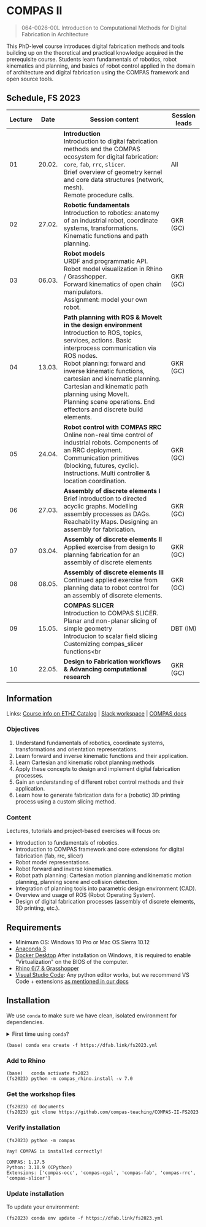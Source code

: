 # COMPAS II

> 064-0026-00L Introduction to Computational Methods for Digital Fabrication in Architecture

This PhD-level course introduces digital fabrication methods and tools building up on the theoretical and practical knowledge acquired in the prerequisite course. Students learn fundamentals of robotics, robot kinematics and planning, and basics of robot control applied in the domain of architecture and digital fabrication using the COMPAS framework and open source tools.

## Schedule, FS 2023

| Lecture | Date   | Session content                                                                                                                                                                                                                                                                                                                                                                                                                          | Session leads      |
|---------|--------|------------------------------------------------------------------------------------------------------------------------------------------------------------------------------------------------------------------------------------------------------------------------------------------------------------------------------------------------------------------------------------------------------------------------------------------|--------------------|
| 01      | 20.02. | **Introduction**<br>Introduction to digital fabrication methods and the COMPAS ecosystem for digital fabrication: `core`, `fab`, `rrc`, `slicer`.<br>Brief overview of geometry kernel and core data structures (network, mesh).<br>Remote procedure calls.<br>                                                                                                                                                                          | All                |
| 02      | 27.02. | **Robotic fundamentals**<br>Introduction to robotics: anatomy of an industrial robot, coordinate systems, transformations.<br>Kinematic functions and path planning.<br>                                                                                                                                                                                                                                                                 | GKR (GC)           |
| 03      | 06.03. | **Robot models**<br>URDF and programmatic API.<br>Robot model visualization in Rhino / Grasshopper.<br>Forward kinematics of open chain manipulators.<br>Assignment: model your own robot.<br>                                                                                                                                                                                                                                           | GKR (GC)           |
| 04      | 13.03. | **Path planning with ROS & MoveIt in the design environment**<br>Introduction to ROS, topics, services, actions. Basic interprocess communication via ROS nodes.<br>Robot planning: forward and inverse kinematic functions, cartesian and kinematic planning.<br>Cartesian and kinematic path planning using MoveIt.<br>Planning scene operations. End effectors and discrete build elements.<br>                                       | GKR (GC)           |
| 05      | 24.04. | **Robot control with COMPAS RRC**<br>Online non-real time control of industrial robots. Components of an RRC deployment. Communication primitives (blocking, futures, cyclic). Instructions. Multi controller & location coordination.<br>                                                                                                                                                                                               | GKR (GC)           |
| 06      | 27.03. | **Assembly of discrete elements I**<br>Brief introduction to directed acyclic graphs. Modelling assembly processes as DAGs. Reachability Maps. Designing an assembly for fabrication.<br>                                                                                                                                                                                                                                                | GKR (GC)           |
| 07      | 03.04. | **Assembly of discrete elements II**<br>Applied exercise from design to planning fabrication for an assembly of discrete elements<br>                                                                                                                                                                                                                                                                                                    | GKR (GC)           |
| 08      | 08.05. | **Assembly of discrete elements III**<br>Continued applied exercise from planning data to robot control for an assembly of discrete elements.<br>                                                                                                                                                                                                                                                                                        | GKR (GC)           |
| 09      | 15.05. | **COMPAS SLICER**<br>Introduction to COMPAS SLICER.<br>Planar and non-planar slicing of simple geometry<br>Introducion to scalar field slicing<br>Customizing compas_slicer functions<br                                                                                                                                                                                                                        | DBT (IM)           |
| 10      | 22.05. | **Design to Fabrication workflows & Advancing computational research**                                                                                                                                                                                                                                                                                                                                                                   | GKR (GC)           |

## Information

Links:
[Course info on ETHZ Catalog](https://www.vvz.ethz.ch/Vorlesungsverzeichnis/lerneinheit.view?semkez=2023S&ansicht=ALLE&lerneinheitId=168977&lang=en) |
[Slack workspace](https://join.slack.com/t/compasii/shared_invite/zt-14cbtllxc-zxZRErT54F4xayA6keTb0g) |
[COMPAS docs](https://compas.dev)

### Objectives

1. Understand fundamentals of robotics, coordinate systems, transformations and orientation representations.
1. Learn forward and inverse kinematic functions and their application.
1. Learn Cartesian and kinematic robot planning methods
1. Apply these concepts to design and implement digital fabrication processes.
1. Gain an understanding of different robot control methods and their application.
1. Learn how to generate fabrication data for a (robotic) 3D printing process using a custom slicing method.

### Content

Lectures, tutorials and project-based exercises will focus on:

* Introduction to fundamentals of robotics.
* Introduction to COMPAS framework and core extensions for digital fabrication (fab, rrc, slicer)
* Robot model representations.
* Robot forward and inverse kinematics.
* Robot path planning: Cartesian motion planning and kinematic motion planning, planning scene and collision detection.
* Integration of planning tools into parametric design environment (CAD).
* Overview and usage of ROS (Robot Operating System).
* Design of digital fabrication processes (assembly of discrete elements, 3D printing, etc.).

## Requirements

* Minimum OS: Windows 10 Pro or Mac OS Sierra 10.12
* [Anaconda 3](https://www.anaconda.com/distribution/)
* [Docker Desktop](https://www.docker.com/products/docker-desktop) After installation on Windows, it is required to enable "Virtualization" on the BIOS of the computer.
* [Rhino 6/7 & Grasshopper](https://www.rhino3d.com/download)
* [Visual Studio Code](https://code.visualstudio.com/): Any python editor works, but we recommend VS Code + extensions [as mentioned in our docs](https://gramaziokohler.github.io/compas_fab/latest/getting_started.html#working-in-visual-studio-code-1)

## Installation

We use `conda` to make sure we have clean, isolated environment for dependencies.

<details><summary>First time using <code>conda</code>?</summary>
<p>

Make sure you run this at least once:

    (base) conda config --add channels conda-forge

</p>
</details>

    (base) conda env create -f https://dfab.link/fs2023.yml

### Add to Rhino

    (base)   conda activate fs2023
    (fs2023) python -m compas_rhino.install -v 7.0

### Get the workshop files

    (fs2023) cd Documents
    (fs2023) git clone https://github.com/compas-teaching/COMPAS-II-FS2023

### Verify installation

    (fs2023) python -m compas

    Yay! COMPAS is installed correctly!

    COMPAS: 1.17.5
    Python: 3.10.9 (CPython)
    Extensions: ['compas-occ', 'compas-cgal', 'compas-fab', 'compas-rrc', 'compas-slicer']

### Update installation

To update your environment:

    (fs2023) conda env update -f https://dfab.link/fs2023.yml
